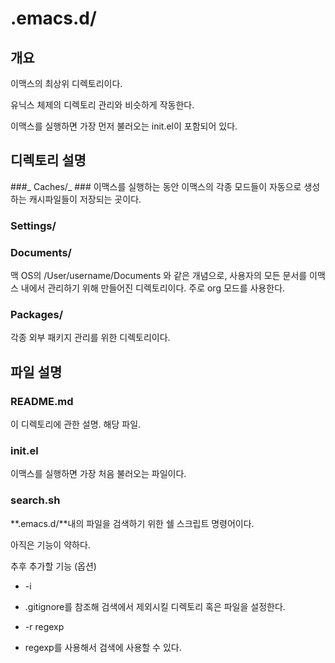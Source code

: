 # .emacs.d/ #
## 개요 ##
이맥스의 최상위 디렉토리이다.

유닉스 체제의 디렉토리 관리와 비슷하게 작동한다.

이맥스를 실행하면 가장 먼저 불러오는 init.el이 포함되어 있다.

## 디렉토리 설명 ##
###_ Caches/_ ###
이맥스를 실행하는 동안 이맥스의 각종 모드들이 자동으로 생성하는 캐시파일들이 저장되는 곳이다.

### Settings/ ###


### Documents/ ###
맥 OS의 /User/username/Documents 와 같은 개념으로, 사용자의 모든 문서를 이맥스 내에서 관리하기 위해 만들어진 디렉토리이다.
주로 org 모드를 사용한다.

### Packages/ ###
각종 외부 패키지 관리를 위한 디렉토리이다.

## 파일 설명 ##
### README.md ###
이 디렉토리에 관한 설명. 해당 파일.

### init.el ###
이맥스를 실행하면 가장 처음 불러오는 파일이다.

### search.sh ###
**.emacs.d/**내의 파일을 검색하기 위한 쉘 스크립트 명령어이다.

아직은 기능이 약하다.

추후 추가할 기능 (옵션)
- -i
* .gitignore를 참조해 검색에서 제외시킬 디렉토리 혹은 파일을 설정한다.
- -r regexp
* regexp를 사용해서 검색에 사용할 수 있다.
